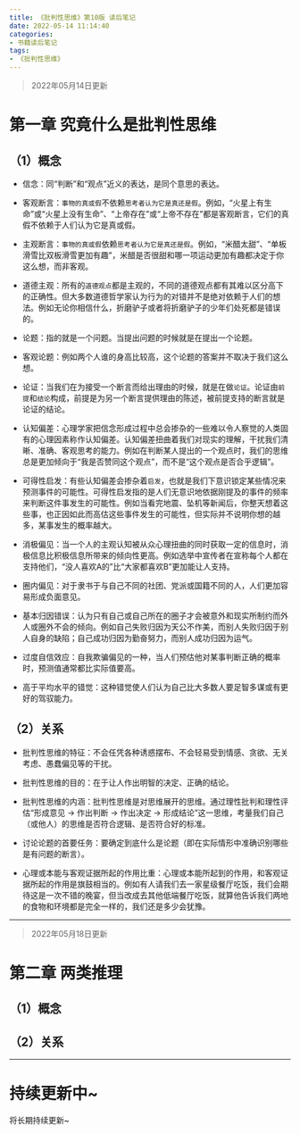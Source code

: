 ```yaml
---
title: 《批判性思维》第10版 读后笔记
date: 2022-05-14 11:14:40
categories:
- 书籍读后笔记
tags:
- 《批判性思维》
---
```








> 2022年05月14日更新

# 第一章 究竟什么是批判性思维

## （1）概念

- 信念：同“判断”和“观点”近义的表达，是同个意思的表达。

- 客观断言：`事物的真或假`不依赖`思考者认为它是真还是假`。例如，“火星上有生命”或“火星上没有生命”、“上帝存在”或“上帝不存在”都是客观断言，它们的真假不依赖于人们认为它是真或假。
- 主观断言：`事物的真或假`依赖`思考者认为它是真还是假`。例如，“米醋太甜”、“单板滑雪比双板滑雪更加有趣”，米醋是否很甜和哪一项运动更加有趣都决定于你这么想，而非客观。
- 道德主观：所有的`道德观点`都是主观的，不同的道德观点都有其难以区分高下的正确性。但大多数道德哲学家认为行为的对错并不是绝对依赖于人们的想法。例如无论你相信什么，折磨驴子或者将折磨驴子的少年们处死都是错误的。
- 论题：指的就是一个问题。当提出问题的时候就是在提出一个论题。
- 客观论题：例如两个人谁的身高比较高，这个论题的答案并不取决于我们这么想。
- 论证：当我们在为接受一个断言而给出理由的时候，就是在做`论证`。论证由`前提`和`结论`构成，前提是为另一个断言提供理由的陈述，被前提支持的断言就是论证的结论。
- 认知偏差：心理学家把信念形成过程中总会掺杂的一些难以令人察觉的人类固有的心理因素称作认知偏差。认知偏差扭曲着我们对现实的理解，干扰我们清晰、准确、客观思考的能力。例如在判断某人提出的一个观点时，我们的思维总是更加倾向于“我是否赞同这个观点”，而不是“这个观点是否合乎逻辑”。
- 可得性启发：有些认知偏差会掺杂着`启发`，也就是我们下意识锁定某些情况来预测事件的可能性。可得性启发指的是人们无意识地依据刚提及的事件的频率来判断这件事发生的可能性。例如当看完地震、坠机等新闻后，你整天想着这些事，也正因如此而高估这些事件发生的可能性，但实际并不说明你想的越多，某事发生的概率越大。
- 消极偏见：当一个人的主观认知被从众心理扭曲的同时获取一定的信息时，消极信息比积极信息所带来的倾向性更高。例如选举中宣传者在宣称每个人都在支持他们，“没人喜欢A的”比“大家都喜欢B”更加能让人支持。
- 圈内偏见：对于隶书于与自己不同的社团、党派或国籍不同的人，人们更加容易形成负面意见。
- 基本归因错误：认为只有自己或自己所在的圈子才会被意外和现实所制约而外人或圈外不会的倾向。例如自己失败归因为天公不作美，而别人失败归因于别人自身的缺陷；自己成功归因为勤奋努力，而别人成功归因为运气。
- 过度自信效应：自我欺骗偏见的一种，当人们预估他对某事判断正确的概率时，预测值通常都比实际值要高。
- 高于平均水平的错觉：这种错觉使人们认为自己比大多数人要足智多谋或有更好的驾驭能力。

## （2）关系

- 批判性思维的特征：不会任凭各种诱惑摆布、不会轻易受到情感、贪欲、无关考虑、愚蠢偏见等的干扰。

- 批判性思维的目的：在于让人作出明智的决定、正确的结论。
- 批判性思维的内涵：批判性思维是对思维展开的思维。通过理性批判和理性评估“形成意见 -> 作出判断 -> 作出决定 -> 形成结论”这一思维，考量我们自己（或他人）的思维是否符合逻辑、是否符合好的标准。
- 讨论论题的首要任务：要确定到底什么是论题（即在实际情形中准确识别哪些是有问题的断言）。
- 心理或本能与客观证据所起的作用比重：心理或本能所起到的作用，和客观证据所起的作用是旗鼓相当的。例如有人请我们去一家星级餐厅吃饭，我们会期待这是一次不错的晚宴，但当改成去其他低端餐厅吃饭，就算他告诉我们两地的食物和环境都是完全一样的，我们还是多少会犹豫。







***

> 2022年05月18日更新

# 第二章 两类推理

## （1）概念

## （2）关系







***

# 持续更新中~

将长期持续更新~